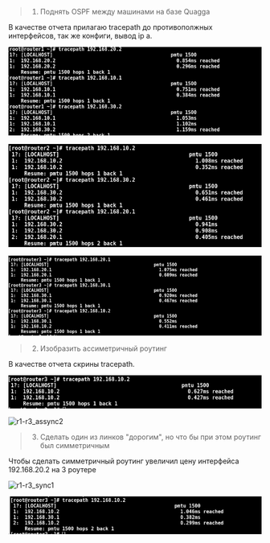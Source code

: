 > 1. Поднять OSPF между машинами на базе Quagga

В качестве отчета прилагаю tracepath до противополжных интерфейсов, так же конфиги, вывод ip a.

![tracepath_router1](https://github.com/armakoz/otus-linux/blob/master/images/tracepath_router1.png)

![tracepath_router2](https://github.com/armakoz/otus-linux/blob/master/images/tracepath_router2.png)

![tracepath_router3](https://github.com/armakoz/otus-linux/blob/master/images/tracepath_router3.png)

> 2. Изобразить ассиметричный роутинг

В качестве отчета скрины tracepath.

![r1-r3_assync1](https://github.com/armakoz/otus-linux/blob/master/images/r1-r3_assync1.png)

![r1-r3_assync2](https://github.com/armakoz/otus-linux/blob/master/images/r1-r3_assync2.png)

> 3. Сделать один из линков "дорогим", но что бы при этом роутинг был симметричным

Чтобы сделать симметричный роутинг увеличил цену интерфейса 192.168.20.2 на 3 роутере

![r1-r3_sync1](https://github.com/armakoz/otus-linux/blob/master/images/r1-r3_sync1.png)

![r1-r3_sync2](https://github.com/armakoz/otus-linux/blob/master/images/r1-r3_sync2.png)